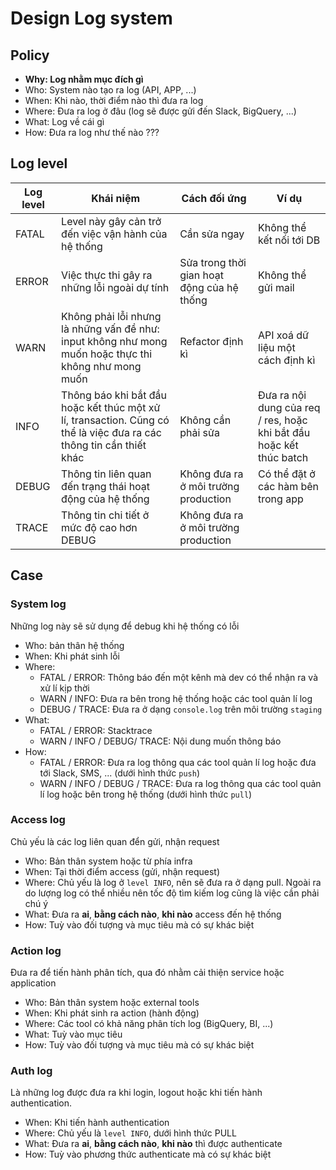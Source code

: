# Design Log system

## Policy

- **Why: Log nhằm mục đích gì**
- Who: System nào tạo ra log (API, APP, ...)
- When: Khi nào, thời điểm nào thì đưa ra log
- Where: Đưa ra log ở đâu (log sẽ được gửi đến Slack, BigQuery, ...)
- What: Log về cái gì
- How: Đưa ra log như thế nào ???

## Log level

| Log level | Khái niệm | Cách đối ứng | Ví dụ |
| -------- | -------- | -------- | -------- |
| FATAL | Level này gây cản trở đến việc vận hành của hệ thống | Cần sửa ngay | Không thể kết nối tới DB |
| ERROR | Việc thực thi gây ra những lỗi ngoài dự tính | Sửa trong thời gian hoạt động của hệ thống | Không thể gửi mail |
| WARN | Không phải lỗi nhưng là những vấn đề như: input không như mong muốn hoặc thực thi không như mong muốn | Refactor định kì | API xoá dữ liệu một cách định kì |
| INFO | Thông báo khi bắt đầu hoặc kết thúc một xử lí, transaction. Cũng có thể là việc đưa ra các thông tin cần thiết khác | Không cần phải sửa | Đưa ra nội dung của req / res, hoặc khi bắt đầu hoặc kết thúc batch |
| DEBUG | Thông tin liên quan đến trạng thái hoạt động của hệ thống | Không đưa ra ở môi trường production | Có thể đặt ở các hàm bên trong app |
| TRACE | Thông tin chi tiết ở mức độ cao hơn DEBUG | Không đưa ra ở môi trường production |  |

## Case

### System log

Những log này sẽ sử dụng để debug khi hệ thống có lỗi

- Who: bản thân hệ thống
- When: Khi phát sinh lỗi
- Where:
  - FATAL / ERROR: Thông báo đến một kênh mà dev có thể nhận ra và xử lí kịp thời
  - WARN / INFO: Đưa ra bên trong hệ thống hoặc các tool quản lí log
  - DEBUG / TRACE: Đưa ra ở dạng `console.log` trên môi trường `staging`
- What:
  - FATAL / ERROR: Stacktrace
  - WARN / INFO / DEBUG/ TRACE: Nội dung muốn thông báo
- How:
  - FATAL / ERROR: Đưa ra log thông qua các tool quản lí log hoặc đưa tới Slack, SMS, ... (dưới hình thức `push`)
  - WARN / INFO / DEBUG / TRACE: Đưa ra log thông qua các tool quản lí log hoặc bên trong hệ thống (dưới hình thức `pull`)

### Access log

Chủ yếu là các log liên quan đển gửi, nhận request

- Who: Bản thân system hoặc từ phía infra
- When: Tại thời điểm access (gửi, nhận request)
- Where: Chủ yếu là log ở `level INFO`, nên sẽ đưa ra ở dạng pull. Ngoài ra do lượng log có thể nhiều nên tốc độ tìm kiếm log cũng là việc cần phải chú ý
- What: Đưa ra **ai**, **bằng cách nào**, **khi nào** access đến hệ thống
- How: Tuỳ vào đối tượng và mục tiêu mà có sự khác biệt

### Action log

Đưa ra để tiến hành phân tích, qua đó nhằm cải thiện service hoặc application

- Who: Bản thân system hoặc external tools
- When: Khi phát sinh ra action (hành động)
- Where: Các tool có khả năng phân tích log (BigQuery, BI, ...)
- What: Tuỳ vào mục tiêu
- How: Tuỳ vào đối tượng và mục tiêu mà có sự khác biệt

### Auth log

Là những log được đưa ra khi login, logout hoặc khi tiến hành authentication.

- When: Khi tiến hành authentication
- Where: Chủ yếu là `level INFO`, dưới hình thức PULL
- What: Đưa ra **ai**, **bằng cách nào**, **khi nào** thì được authenticate
- How: Tuỳ vào phương thức authenticate mà có sự khác biệt

